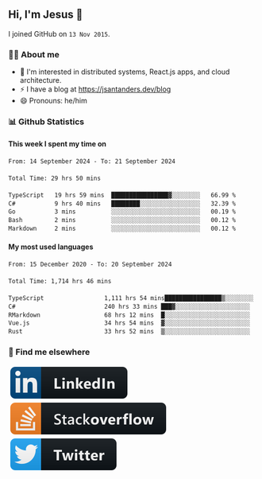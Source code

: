 ## Hi, I'm Jesus 👋

I joined GitHub on `13 Nov 2015`.

<!-- Talking about you -->

### 👨‍💻 About me

- 👦 I'm interested in distributed systems, React.js apps, and cloud architecture.
- ⚡️ I have a blog at <https://jsantanders.dev/blog>
- 😄 Pronouns: he/him

### 📊 Github Statistics

#### This week I spent my time on

<!--START_SECTION:weekly-->

```txt
From: 14 September 2024 - To: 21 September 2024

Total Time: 29 hrs 50 mins

TypeScript   19 hrs 59 mins  ████████████████▓░░░░░░░░   66.99 %
C#           9 hrs 40 mins   ████████░░░░░░░░░░░░░░░░░   32.39 %
Go           3 mins          ░░░░░░░░░░░░░░░░░░░░░░░░░   00.19 %
Bash         2 mins          ░░░░░░░░░░░░░░░░░░░░░░░░░   00.12 %
Markdown     2 mins          ░░░░░░░░░░░░░░░░░░░░░░░░░   00.12 %
```

<!--END_SECTION:weekly-->

#### My most used languages

<!--START_SECTION:alltime-->

```txt
From: 15 December 2020 - To: 20 September 2024

Total Time: 1,714 hrs 46 mins

TypeScript                 1,111 hrs 54 mins████████████████▒░░░░░░░░   64.84 %
C#                         240 hrs 33 mins ███▓░░░░░░░░░░░░░░░░░░░░░   14.03 %
RMarkdown                  68 hrs 12 mins  █░░░░░░░░░░░░░░░░░░░░░░░░   03.98 %
Vue.js                     34 hrs 54 mins  ▓░░░░░░░░░░░░░░░░░░░░░░░░   02.04 %
Rust                       33 hrs 52 mins  ▒░░░░░░░░░░░░░░░░░░░░░░░░   01.98 %
```

<!--END_SECTION:alltime-->

### 📢 Find me elsewhere

<p>
  <a target="_blank" href="https://linkedin.com/in/jsantanders">
    <img src="https://github.com/jsantanders/jsantanders/blob/master/img/linkedin.svg" alt="LinkedIn" style="vertical-align:top; margin:4px">
  </a>
  
  <a target="_blank" href="https://stackoverflow.com/users/7318331/jesus-santander">
    <img src="https://github.com/jsantanders/jsantanders/blob/master/img/stackoverflow.svg" alt="StackOverflow" style="vertical-align:top; margin:4px">
  </a>
  
  <a target="_blank" href="http://twitter.com/jsantanders">
    <img src="https://github.com/jsantanders/jsantanders/blob/master/img/twitter.svg" alt="Twitter" style="vertical-align:top; margin:4px">
  </a>
</p>
